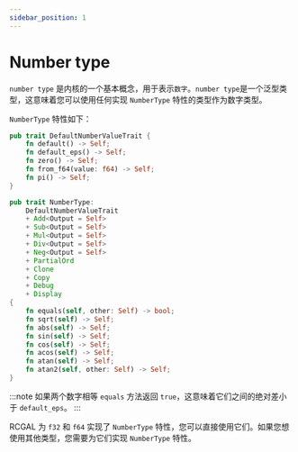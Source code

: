 ```yaml
---
sidebar_position: 1
---
```


# Number type

`number type` 是内核的一个基本概念，用于表示`数字`。`number type`是一个泛型类型，这意味着您可以使用任何实现 `NumberType` 特性的类型作为数字类型。

`NumberType` 特性如下：

```rust
pub trait DefaultNumberValueTrait {
    fn default() -> Self;
    fn default_eps() -> Self;
    fn zero() -> Self;
    fn from_f64(value: f64) -> Self;
    fn pi() -> Self;
}

pub trait NumberType:
    DefaultNumberValueTrait
    + Add<Output = Self>
    + Sub<Output = Self>
    + Mul<Output = Self>
    + Div<Output = Self>
    + Neg<Output = Self>
    + PartialOrd
    + Clone
    + Copy
    + Debug
    + Display
{
    fn equals(self, other: Self) -> bool;
    fn sqrt(self) -> Self;
    fn abs(self) -> Self;
    fn sin(self) -> Self;
    fn cos(self) -> Self;
    fn acos(self) -> Self;
    fn atan(self) -> Self;
    fn atan2(self, other: Self) -> Self;
}
```

:::note
如果两个数字相等 `equals` 方法返回 `true`，这意味着它们之间的绝对差小于 `default_eps`。
:::

RCGAL 为 `f32` 和 `f64` 实现了 `NumberType` 特性，您可以直接使用它们。如果您想使用其他类型，您需要为它们实现 `NumberType` 特性。
